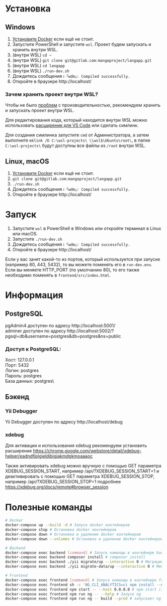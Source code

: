 # Установка

## Windows

1. [Установите Docker](https://docs.docker.com/get-docker/) если ещё не стоит.
2. Запустите PowerShell и запустите `wsl`. Проект будем запускать и хранить внутри WSL.
3. (внутри WSL) `cd ~`
4. (внутри WSL) `git clone git@gitlab.com:mangoproject/langapp.git`
5. (внутри WSL) `cd langapp`
6. (внутри WSL) `./run-dev.sh`
7. Дождитесь сообщения `ℹ ｢wdm｣: Compiled successfully.`
8. Откройте в браузере http://localhost/

### Зачем хранить проект внутри WSL?
Чтобы не было [проблем](https://github.com/microsoft/WSL/issues/4197) с производительностью, рекомендуем хранить и запускать проект внутри WSL.

Для редактирования кода, который находится внутри WSL можно использовать [расширение для VS Code](https://marketplace.visualstudio.com/items?itemName=ms-vscode-remote.remote-wsl) или сделать симлинк.

Для создания симлинка запустите `cmd` от Администратора, а затем выполните `mklink /D C:\wsl-projects\ \\wsl$\Ubuntu\root\`, в папке `C:\wsl-projects\` будут доступны все файлы из `/root` внутри WSL.

## Linux, macOS

1. [Установите Docker](https://docs.docker.com/get-docker/) если ещё не стоит.
2. `git clone git@gitlab.com:mangoproject/langapp.git`
3. `./run-dev.sh`
4. Дождитесь сообщения `ℹ ｢wdm｣: Compiled successfully.`
5. Откройте в браузере http://localhost/

# Запуск

1. Запустите `wsl` в PowerShell в Windows или откройте терминал в Linux или macOS.
2. Запустите `./run-dev.sh`
3. Дождитесь сообщения `ℹ ｢wdm｣: Compiled successfully.`
4. Откройте в браузере http://localhost/

Если у вас занят какой-то из портов, который используется при запуске (например 80, 443, 5432), то вы можете поменять его в `run-dev.env`.\
Если вы меняете HTTP_PORT (по умолчанию 80), то его также необходимо поменять в `frontend/src/index.html`.

# Информация
## PostgreSQL
pgAdmin4 доступен по адресу http://localhost:5001/\
adminer доступен по адресу http://localhost:5002/?pgsql=db&username=postgres&db=postgres&ns=public

### Доступ к PostgreSQL:
Хост: 127.0.0.1\
Порт: 5432\
Логин: postgres\
Пароль: postgres\
База данных: postgres\

## Бэкенд
### Yii Debugger
Yii Debugger доступен по адресу http://localhost/debug

### xdebug
Для активации и использования xdebug рекомендуем установить расширение https://chrome.google.com/webstore/detail/xdebug-helper/eadndfjplgieldjbigjakmdgkmoaaaoc

Также активировать xdebug можно вручную с помощью GET параметра XDEBUG_SESSION_START, например /api/?XDEBUG_SESSION_START=1 и деактивировать с помощью GET параметра XDEBUG_SESSION_STOP, например /api/?XDEBUG_SESSION_STOP=1 подробнее https://xdebug.org/docs/remote#browser_session

# Полезные команды
```bash
# Docker
docker-compose up --build -d # Запуск docker контейнеров
docker-compose stop # Остановка docker контейнеров
docker-compose down # Остановка и удаление docker контейнеров
docker-compose down --volumes # Остановка и удаление docker контейнеров вместе с volumes (база данных, кеши и т.д.)

# Backend
docker-compose exec backend [command] # Запуск команды в контейнере backend
docker-compose exec backend composer install # composer install 
docker-compose exec backend ./yii migrate/up --interactive 0 # Миграции
docker-compose exec backend ./yii migrate-data/up --interactive 0 # Миграции для данных (словарь и т.д.)

# Frontend
docker-compose exec frontend [command] # Запуск команды в контейнере frontend
docker-compose exec frontend sh -c 'NG_CLI_ANALYTICS=ci npm install --no-audit' # npm install
docker-compose exec frontend npm start -- --host 0.0.0.0 # npm start (запускает ng serve)
docker-compose exec frontend npm run ng -- --help # Запуск ng  
docker-compose exec frontend npm run ng -- build --prod # запускает ng build --prod
```